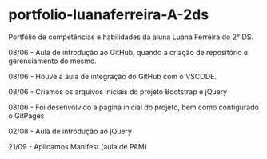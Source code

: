 # portfolio-luanaferreira-A-2ds
Portfólio de competências e habilidades da aluna Luana Ferreira do 2° DS.


08/06 - Aula de introdução ao GitHub, quando a criação de repositório e gerenciamento do mesmo.

08/06 - Houve a aula de integração do GitHub com o VSCODE.

08/06 - Criamos os arquivos iniciais do projeto Bootstrap e jQuery

08/06 - Foi desenvolvido a página inicial do projeto, bem como configurado o GitPages

02/08 - Aula de introdução ao jQuery

21/09 - Aplicamos Manifest (aula de PAM)
